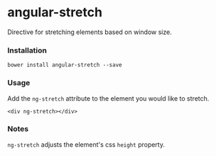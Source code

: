 # angular-stretch
Directive for stretching elements based on window size.

### Installation
```
bower install angular-stretch --save
```

### Usage
Add the `ng-stretch` attribute to the element you would like to stretch.
```
<div ng-stretch></div>
```

### Notes
`ng-stretch` adjusts the element's css `height` property.

